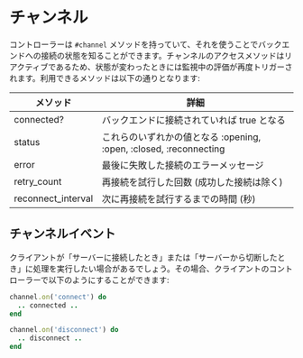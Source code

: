 # チャンネル

コントローラーは `#channel` メソッドを持っていて、それを使うことでバックエンドへの接続の状態を知ることができます。チャンネルのアクセスメソッドはリアクティブであるため、状態が変わったときには監視中の評価が再度トリガーされます。利用できるメソッドは以下の通りとなります:

| メソッド    | 詳細                                                      |
|-------------|-----------------------------------------------------------|
| connected? | バックエンドに接続されていれば true となる                    |
| status      | これらのいずれかの値となる :opening, :open, :closed, :reconnecting  |
| error       | 最後に失敗した接続のエラーメッセージ         |
| retry_count | 再接続を試行した回数 (成功した接続は除く)|
| reconnect_interval | 次に再接続を試行するまでの時間 (秒) |

## チャンネルイベント

クライアントが「サーバーに接続したとき」または「サーバーから切断したとき」に処理を実行したい場合があるでしょう。その場合、クライアントのコントローラーで以下のようにすることができます:

```ruby
channel.on('connect') do
  .. connected ..
end

channel.on('disconnect') do
  .. disconnect ..
end
```
